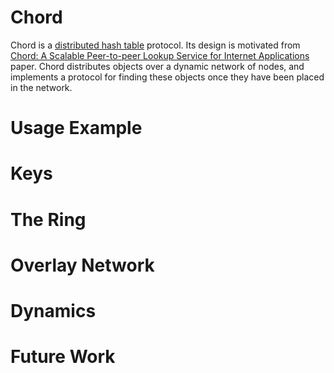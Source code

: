 # Chord

Chord is a <a href="https://en.wikipedia.org/wiki/Distributed_hash_table">distributed hash table</a> protocol. Its design is motivated from <a href="https://pdos.csail.mit.edu/papers/chord:sigcomm01/chord_sigcomm.pdf">Chord: A Scalable Peer-to-peer Lookup Service for Internet Applications</a> paper. Chord distributes objects over a dynamic network of nodes, and implements a protocol for finding these objects once they have been placed in the network.

# Usage Example

# Keys

# The Ring

# Overlay Network

# Dynamics

# Future Work
